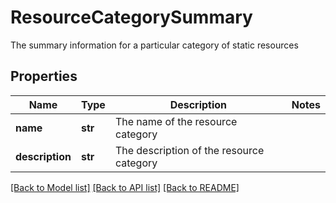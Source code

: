# ResourceCategorySummary

The summary information for a particular category of static resources
## Properties
Name | Type | Description | Notes
------------ | ------------- | ------------- | -------------
**name** | **str** | The name of the resource category | 
**description** | **str** | The description of the resource category | 

[[Back to Model list]](../README.md#documentation-for-models) [[Back to API list]](../README.md#documentation-for-api-endpoints) [[Back to README]](../README.md)


